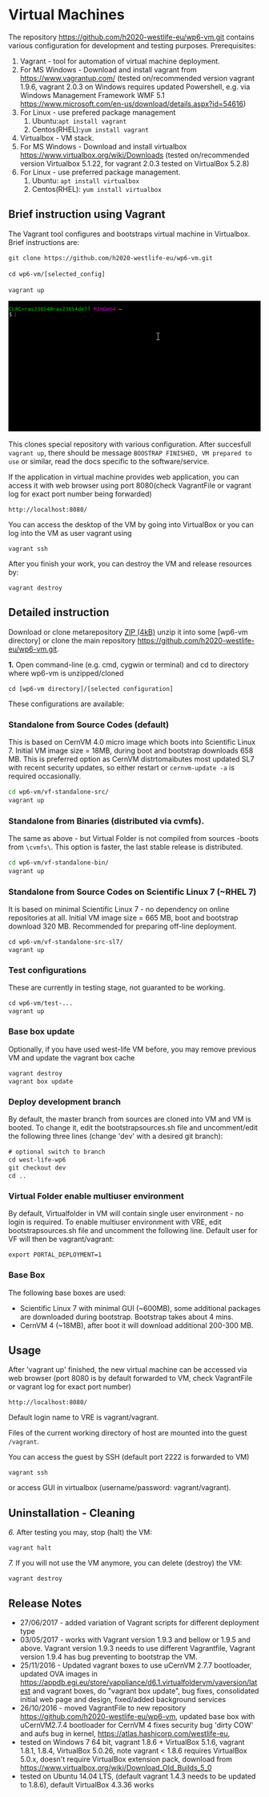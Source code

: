 # Virtual Machines

The repository https://github.com/h2020-westlife-eu/wp6-vm.git
 contains various configuration for development and testing purposes. Prerequisites:

 1. Vagrant - tool for automation of virtual machine deployment. 
  1. For MS Windows - Download and install vagrant from https://www.vagrantup.com/  (tested on/recommended version vagrant 1.9.6, vagrant 2.0.3 on Windows requires updated Powershell, e.g. via Windows Management Framework WMF 5.1 https://www.microsoft.com/en-us/download/details.aspx?id=54616) 
  2. For Linux - use prefered package management
     1. Ubuntu:```apt install vagrant```
     2. Centos(RHEL):```yum install vagrant```
 2. Virtualbox - VM stack. 
   1. For MS Windows - Download and install virtualbox https://www.virtualbox.org/wiki/Downloads
 (tested on/recommended version Virtualbox 5.1.22, for vagrant 2.0.3 tested on VirtualBox 5.2.8)
   2. For Linux - use preferred package management. 
      1. Ubuntu: ```apt install virtualbox```
      2. Centos(RHEL): ```yum install virtualbox```

## Brief instruction using Vagrant

The Vagrant tool configures and bootstraps virtual machine in Virtualbox.
Brief instructions are:

```
git clone https://github.com/h2020-westlife-eu/wp6-vm.git

cd wp6-vm/[selected_config]

vagrant up
```

![](/virtualfolder/assets/VMVagrantUp.gif)

This clones special repository with various configuration. After succesfull `vagrant up`, there should be message `BOOSTRAP FINISHED, VM prepared to use` or similar, read the docs specific to the software/service.

If the application in virtual machine provides web application, you can access it with web browser using port 8080\(check VagrantFile or vagrant log for exact port number being forwarded\)

```
http://localhost:8080/
```
You can access the desktop of the VM by going into VirtualBox or you can log into the VM as user vagrant using
```
vagrant ssh
```
After you finish your work, you can destroy the VM and release resources by: 
```
vagrant destroy
```

## Detailed instruction


Download or clone metarepository [ZIP (4kB)](https://github.com/h2020-westlife-eu/wp6-vm/archive/master.zip) unzip it into some [wp6-vm directory] or clone the main repository https://github.com/h2020-westlife-eu/wp6-vm.git.

**1.** Open command-line (e.g. cmd, cygwin or terminal) and cd to directory where wp6-vm is unzipped/cloned
     
    cd [wp6-vm directory]/[selected configuration]

These configurations are available:
### Standalone from Source Codes (default)
This is based on CernVM 4.0 micro image which boots into Scientific Linux 7. Initial VM image size = 18MB, during boot and bootstrap downloads 658 MB. This is preferred option as CernVM distrtomaibutes most updated SL7 with recent security updates, so either restart or ```cernvm-update -a``` is required occasionally.
```bash
cd wp6-vm/vf-standalone-src/
vagrant up
```

### Standalone from Binaries (distributed via cvmfs).
The same as above - but Virtual Folder is not compiled from sources -boots from `\cvmfs\`. This option is faster, the last stable release is distributed.
```bash
cd wp6-vm/vf-standalone-bin/
vagrant up
```

### Standalone from Source Codes on Scientific Linux 7 (~RHEL 7) 
It is based on minimal Scientific Linux 7 - no dependency on online repositories at all. Initial VM image size = 665 MB, boot and bootstrap download 320 MB. Recommended for preparing off-line deployment.
```
cd wp6-vm/vf-standalone-src-sl7/
vagrant up
```

### Test configurations 
These are currently in testing stage, not guaranted to be working.
```
cd wp6-vm/test-...
vagrant up
```
### Base box update
Optionally, if you have used west-life VM before, you may remove previous VM and update the vagrant box cache

    vagrant destroy
    vagrant box update    
        

### Deploy development branch
By default, the master branch from sources are cloned into VM and VM is booted. To change it, edit the bootstrapsources.sh file and uncomment/edit the following three lines (change 'dev' with a desired git branch):

    # optional switch to branch
    cd west-life-wp6
    git checkout dev
    cd ..
### Virtual Folder enable multiuser environment
By default, Virtualfolder in VM will contain single user environment - no login is required. To enable multiuser environment with VRE, edit bootstrapsources.sh file and uncomment the following line. Default user for VF will then be vagrant/vagrant:

    export PORTAL_DEPLOYMENT=1  

### Base Box 
The following base boxes are used: 
- Scientific Linux 7 with minimal GUI (~600MB), some additional packages are downloaded during bootstrap. Bootstrap takes about 4 mins.
- CernVM 4  (~18MB), after boot it will download additional 200-300 MB.

## Usage

After 'vagrant up' finished, the new virtual machine can be accessed via web browser (port 8080 is by default forwarded to VM, check VagrantFile or vagrant log for exact port number)

    http://localhost:8080/

Default login name to VRE is vagrant/vagrant.
    
Files of the current working directory of host are mounted into the guest <code>/vagrant</code>.

You can access the guest by SSH (default port 2222 is forwarded to VM)

    vagrant ssh

or access GUI in virtualbox (username/password: vagrant/vagrant).

## Uninstallation - Cleaning
*6.* After testing you may, stop (halt) the VM:
   
    vagrant halt
    
*7.* If you will not use the VM anymore, you can delete (destroy) the VM:
    
    vagrant destroy

    
## Release Notes

  * 27/06/2017 - added variation of Vagrant scripts for different deployment type
  * 03/05/2017 - works with Vagrant version 1.9.3 and bellow or 1.9.5 and above. Vagrant version 1.9.3 needs to use different Vagrantfile, Vagrant version 1.9.4 has bug preventing to bootstrap the VM.
  * 25/11/2016 - Updated vagrant boxes to use uCernVM 2.7.7 bootloader, updated OVA images in https://appdb.egi.eu/store/vappliance/d6.1.virtualfoldervm/vaversion/latest and vagrant boxes, do "vagrant box update", bug fixes, consolidated initial web page and design, fixed/added background services
  * 26/10/2016 - moved VagrantFile to new repository https://github.com/h2020-westlife-eu/wp6-vm, updated base box with uCernVM2.7.4 bootloader for CernVM 4 fixes security bug 'dirty COW' and aufs bug in kernel, https://atlas.hashicorp.com/westlife-eu, 
   * tested on Windows 7 64 bit, vagrant 1.8.6 + VirtualBox 5.1.6, vagrant 1.8.1, 1.8.4, VirtualBox 5.0.26, note vagrant < 1.8.6 requires VirtualBox 5.0.x, doesn't require VirtualBox extension pack, download from https://www.virtualbox.org/wiki/Download_Old_Builds_5_0 
   * tested on Ubuntu 14.04 LTS, (default vagrant 1.4.3 needs to be updated to 1.8.6), default VirtualBox 4.3.36 works

